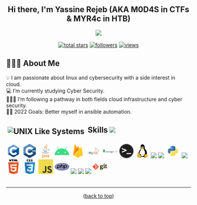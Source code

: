 <div id="top"></div>
<p align="center">
<div align="center" >

## Hi there, I'm Yassine Rejeb (AKA M0D4S in CTFs & MYR4c in HTB)

</div>
<div align="center"><img src="https://readme-typing-svg.herokuapp.com?size=24&color=182533&center=true&vCenter=true&lines=Hello+%F0%9F%91%8B;Linux+enthusiast;CyberSecurity+enthusiast;CTF+Player;HTB+Player,Novice+though"></div>

<p align="center">
<a href="https://github.com/Yassine-Rejeb?tab=repositories&sort=stargazers">
    <img alt="total stars" title="Total stars on GitHub" src="https://custom-icon-badges.herokuapp.com/github/stars/Yassine-Rejeb?color=55960c&style=for-the-badge&labelColor=488207&logo=star"/></a>
  <a href="https://github.com/Yassine-Rejeb?tab=followers">
    <img alt="followers" title="Follow me on Github" src="https://custom-icon-badges.herokuapp.com/github/followers/Yassine-Rejeb?color=236ad3&labelColor=1155ba&style=for-the-badge&logo=person-add&label=Follow&logoColor=white"/></a>
  <a href="https://github.com/Yassine-Rejeb/">
    <img alt="views" title="GitHub profile views" src="https://komarev.com/ghpvc/?username=Yassine-Rejeb&label=Profile%20Views%20&color=ff0000&style=for-the-badge"/></a>
</p>

  
## 👨🏻‍💻  About Me
💡  I am passionate about linux and cybersecurity with a side interest in cloud.<br>
💻  I’m currently studying Cyber Security.<br>
👨🏻‍💻  I’m following a pathway in both fields cloud infrastructure and cyber security.<br>
🙌🏼  2022 Goals: Better myself in ansible automation.<br>

## <img src="https://upload.wikimedia.org/wikipedia/commons/thumb/3/35/Tux.svg/640px-Tux.svg.png" alt="UNIX Like Systems" width="10" height="15"  style="vertical-align:top; margin:4px"> Skills <img src="https://media.giphy.com/media/QssGEmpkyEOhBCb7e1/giphy.gif" width="25px">

<code><img height="40" src="https://raw.githubusercontent.com/github/explore/80688e429a7d4ef2fca1e82350fe8e3517d3494d/topics/c/c.png"></code>
<code><img height="40" src="https://raw.githubusercontent.com/github/explore/80688e429a7d4ef2fca1e82350fe8e3517d3494d/topics/cpp/cpp.png"></code>
<code><img height="40" src="https://raw.githubusercontent.com/github/explore/80688e429a7d4ef2fca1e82350fe8e3517d3494d/topics/java/java.png"></code>
<code><img height="40" src="https://raw.githubusercontent.com/github/explore/80688e429a7d4ef2fca1e82350fe8e3517d3494d/topics/android/android.png"></code>
<code><img height="40" src="https://raw.githubusercontent.com/github/explore/80688e429a7d4ef2fca1e82350fe8e3517d3494d/topics/firebase/firebase.png"></code>
<code><img height="40" src="https://raw.githubusercontent.com/github/explore/80688e429a7d4ef2fca1e82350fe8e3517d3494d/topics/mysql/mysql.png"></code>
<code><img height="40" src="https://raw.githubusercontent.com/github/explore/80688e429a7d4ef2fca1e82350fe8e3517d3494d/topics/mongodb/mongodb.png"></code>
<code><img height="40" src="https://raw.githubusercontent.com/github/explore/80688e429a7d4ef2fca1e82350fe8e3517d3494d/topics/terminal/terminal.png"></code>
<code><img height="40" src="https://raw.githubusercontent.com/github/explore/80688e429a7d4ef2fca1e82350fe8e3517d3494d/topics/linux/linux.png"></code>
<code><img height="40" src="https://www.vectorlogo.zone/logos/redhat/redhat-ar21.svg"></code>
<code><img height="40" src="https://www.vectorlogo.zone/logos/ansible/ansible-ar21.svg"></code>
<code><img height="40" src="https://raw.githubusercontent.com/github/explore/80688e429a7d4ef2fca1e82350fe8e3517d3494d/topics/python/python.png"></code>
<code><img height="40" src="https://www.vectorlogo.zone/logos/pocoo_flask/pocoo_flask-ar21.svg"></code>
<code><img height="40" src="https://raw.githubusercontent.com/github/explore/80688e429a7d4ef2fca1e82350fe8e3517d3494d/topics/html/html.png"></code>
<code><img height="40" src="https://raw.githubusercontent.com/github/explore/80688e429a7d4ef2fca1e82350fe8e3517d3494d/topics/css/css.png"></code>
<code><img height="40" src="https://raw.githubusercontent.com/github/explore/80688e429a7d4ef2fca1e82350fe8e3517d3494d/topics/javascript/javascript.png"></code>
<code><img height="40" src="https://raw.githubusercontent.com/github/explore/80688e429a7d4ef2fca1e82350fe8e3517d3494d/topics/php/php.png"></code>
<code><img height="40" src="https://www.vectorlogo.zone/logos/djangoproject/djangoproject-ar21.svg"></code>
<code><img height="40" src="https://www.vectorlogo.zone/logos/docker/docker-ar21.svg"></code>
<code><img height="40" src="https://www.vectorlogo.zone/logos/amazon_aws/amazon_aws-ar21.svg"></code>
<code><img height="40" src="https://raw.githubusercontent.com/github/explore/80688e429a7d4ef2fca1e82350fe8e3517d3494d/topics/git/git.png"></code>
   
</div>

<!--
# ⚙️ GitHub Analytics

<p align=center>
    <div align="center">
     <img  width = "400px" src ="https://github-readme-stats.vercel.app/api?username=Yassine-Rejeb&show_icons=true&theme=algolia"/>
      <img  width = "400px" src="https://github-readme-streak-stats.herokuapp.com/?user=Yassine-Rejeb&theme=algolia" alt="webDev's Github stats" />
      <img  height="150px" src="https://github-readme-stats.vercel.app/api/top-langs/?username=Yassine-Rejeb&layout=compact&theme=algolia"/>
      <br>
      <b>Note:</b> Top languages is only a metric of the languages my public code consists of and doesn't reflect experience or skill level.
    </div>
</p>

# 📫 Connect with me
If you have questions, or you have a project I'm available for freelancing and also I'm looking for a new opportunities,
you can always contact me at: <br>
-->
<!-- Social Links -->
<!--<div align="center">
<a href="https://www.linkedin.com/in/mohamed-yassine-rejeb-4100991a1/"><img alt="LinkedIn" src="https://img.shields.io/badge/linkedin-black.svg?style=for-the-badge&logo=linkedin&logoColor=blue"/></a>
<a href="mailto:mohamedyassine.rejeb@gmail.com"><img alt="Gmail" src="https://img.shields.io/badge/Gmail-black?style=for-the-badge&logo=gmail&logoColor=red" /></a>
<a href="https://www.facebook.com/yassine.rejeb.359/"><img alt="Facebook" src="https://img.shields.io/badge/Facebook-black.svg?style=for-the-badge&logo=Facebook&logoColor=blue"/></a>
</div>-->


<h6 align="center"> </h6>

---
<p align="center">(<a href="#top">back to top</a>)</p>
